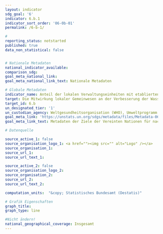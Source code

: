 ```yaml
---
layout: indicator
sdg_goal: '6'
indicator: 6.b.1
indicator_sort_order: '06-0b-01'
permalink: /6-b-1/

#
reporting_status: notstarted
published: true
data_non_statistical: false


# Nationale Metadaten
national_indicator_available:
comparison_sdg:
goal_meta_national_link:
goal_meta_national_link_text: Nationale Metadaten

# Globale Metadaten
indicator_name: Anteil der lokalen Verwaltungseinheiten mit etablierten und operativen Strategien und Verfahren zur Beteiligung der Gemeinden am Wasser- und Abwassermanagement
target: Die Mitwirkung lokaler Gemeinwesen an der Verbesserung der Wasserbewirtschaftung und der Sanitärversorgung unterstützen und verstärken
target_id: 6.b
un_designated_tier: '1'
un_custodian_agency: Weltgesundheitsorganisation (WHO), Umweltprogramm der Vereinten Nationen (UNEP), Organisation für wirtschaftliche Zusammenarbeit und Entwicklung (OECD)
goal_meta_link: 'https://unstats.un.org/sdgs/metadata/files/Metadata-06-0B-01.pdf'
goal_meta_link_text: Metadaten der Ziele der Vereinten Nationen für nachhaltige Entwicklung

# Datenquelle

source_active_1: false
source_organisation_logo_1: <a href=""><img src="" alt="Logo" /></a>
source_organisation_1:
source_url_1:
source_url_text_1:

source_active_2: false
source_organisation_logo_2:
source_organisation_2:
source_url_2:
source_url_text_2:

computation_units:  "&copy; Statistisches Bundesamt (Destatis)"

# Grafik Eigenschaften
graph_title:
graph_type: line

#Nicht ändern!
national_geographical_coverage: Insgesamt
---
```

